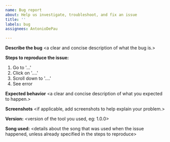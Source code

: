 ```yaml
---
name: Bug report
about: Help us investigate, troubleshoot, and fix an issue
title: ''
labels: bug
assignees: AntonioDePau

---
```


**Describe the bug**
\<a clear and concise description of what the bug is.>

**Steps to reproduce the issue:**
1. Go to '...'
2. Click on '....'
3. Scroll down to '....'
4. See error

**Expected behavior**
\<a clear and concise description of what you expected to happen.>

**Screenshots**
\<if applicable, add screenshots to help explain your problem.>

**Version:** \<version of the tool you used, eg: 1.0.0>

**Song used:**
\<details about the song that was used when the issue happened, unless already specified in the steps to reproduce>
